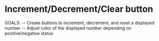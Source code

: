 # Increment/Decrement/Clear button

GOALS: 
-- Create buttons to increment, decrement, and reset a displayed number
-- Adjust color of the displayed number depending on positive/negative status